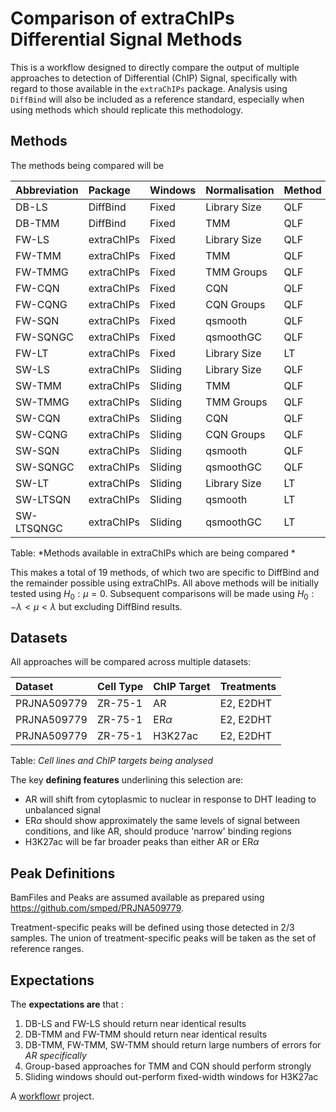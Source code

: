 # Comparison of extraChIPs Differential Signal Methods


This is a workflow designed to directly compare the output of multiple approaches to detection of Differential (ChIP) Signal, specifically with regard to those available in the `extraChIPs` package.
Analysis using `DiffBind` will also be included as a reference standard, especially when using methods which should replicate this methodology.

## Methods

The methods being compared will be

| Abbreviation  | Package | Windows | Normalisation | Method | Assay |
|:------------- |:-------- |:------- |:------------- |:------ |:---- |
| DB-LS        | DiffBind | Fixed   | Library Size  | QLF    | counts |
| DB-TMM       | DiffBind | Fixed   | TMM           | QLF    | counts |
| FW-LS        | extraChIPs | Fixed   | Library Size  | QLF    | counts |
| FW-TMM       | extraChIPs | Fixed   | TMM           | QLF    | counts |
| FW-TMMG      | extraChIPs | Fixed   | TMM Groups    | QLF    | counts |
| FW-CQN       | extraChIPs | Fixed   | CQN           | QLF    | counts |
| FW-CQNG      | extraChIPs | Fixed   | CQN Groups    | QLF    | counts |
| FW-SQN       | extraChIPs | Fixed   | qsmooth       | QLF    | normCounts |
| FW-SQNGC     | extraChIPs | Fixed   | qsmoothGC     | QLF    | normCounts |
| FW-LT        | extraChIPs | Fixed   | Library Size  | LT    | logCPM |
| SW-LS        | extraChIPs | Sliding   | Library Size  | QLF    | counts |
| SW-TMM       | extraChIPs | Sliding   | TMM           | QLF    | counts |
| SW-TMMG      | extraChIPs | Sliding   | TMM Groups    | QLF    | counts |
| SW-CQN       | extraChIPs | Sliding   | CQN           | QLF    | counts |
| SW-CQNG      | extraChIPs | Sliding   | CQN Groups    | QLF    | counts |
| SW-SQN       | extraChIPs | Sliding   | qsmooth       | QLF    | normCounts |
| SW-SQNGC     | extraChIPs | Sliding   | qsmoothGC     | QLF    | normCounts |
| SW-LT        | extraChIPs | Sliding   | Library Size  | LT     | logCPM |
| SW-LTSQN     | extraChIPs | Sliding   | qsmooth       | LT     | logCPM |
| SW-LTSQNGC   | extraChIPs | Sliding   | qsmoothGC     | LT     | logCPM |

Table: *Methods available in extraChIPs which are being compared *


This makes a total of 19 methods, of which two are specific to DiffBind and the remainder possible using extraChIPs.
All above methods will be initially tested using $H_0: \mu = 0$.
Subsequent comparisons will be made using $H_0: -\lambda < \mu < \lambda$ but excluding DiffBind results.

## Datasets

All approaches will be compared across multiple datasets:

| Dataset | Cell Type | ChIP Target | Treatments |
|:------- |:--------- |:----------- |:---------- |
| PRJNA509779 | ZR-75-1   | AR          | E2, E2DHT  |
| PRJNA509779 | ZR-75-1   | ER$\alpha$  | E2, E2DHT  |
| PRJNA509779 | ZR-75-1   | H3K27ac     | E2, E2DHT  |

Table: *Cell lines and ChIP targets being analysed*

The key **defining features** underlining this selection are:

- AR will shift from cytoplasmic to nuclear in response to DHT leading to unbalanced signal
- ER$\alpha$ should show approximately the same levels of signal between conditions, and like AR, should produce 'narrow' binding regions
- H3K27ac will be far broader peaks than either AR or ER$\alpha$

## Peak Definitions

BamFiles and Peaks are assumed available as prepared using https://github.com/smped/PRJNA509779.

Treatment-specific peaks will be defined using those detected in 2/3 samples.
The union of treatment-specific peaks will be taken as the set of reference ranges.


## Expectations

The **expectations are** that :

1. DB-LS and FW-LS should return near identical results
2. DB-TMM and FW-TMM should return near identical results
3. DB-TMM, FW-TMM, SW-TMM should return large numbers of errors for *AR specifically*
4. Group-based approaches for TMM and CQN should perform strongly
4. Sliding windows should out-perform fixed-width windows for H3K27ac





A [workflowr][] project.

[workflowr]: https://github.com/workflowr/workflowr
